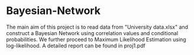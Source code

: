 # Bayesian-Network
The main aim of this project is to read data from "University data.xlsx" and construct a Bayesian Network using correlation values and conditional probabilities.
We further proceed to Maximum Likelihood Estimation using log-likelihood.
A detailed report can be found in proj1.pdf
